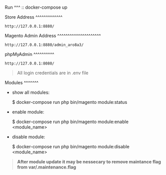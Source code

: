 Run
^^^
::
	docker-compose up


Store Address
^^^^^^^^^^^^^
	
	http://127.0.0.1:8880/

Magento Admin Address
^^^^^^^^^^^^^^^^^^^^^

	http://127.0.0.1:8880/admin_aro8a3/

phpMyAdmin
^^^^^^^^^^

	http://127.0.0.1:8080/

> All login credentials are in .env file

Modules
^^^^^^^

 - show all modules:

	$ docker-compose run php bin/magento module:status

 - enable module:

	$ docker-compose run php bin/magento module:enable <module_name>

 - disable module:

	$ docker-compose run php bin/magento module:disable <module_name>


> **After module update it may be nessecary to remove maintance flag from var/.maintenance.flag**

